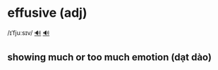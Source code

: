 # effusive (adj)

/ɪˈfjuːsɪv/ [🔊](https://www.oxfordlearnersdictionaries.com/media/english/uk_pron/e/eff/effus/effusive__gb_1.mp3) [🔊](https://www.oxfordlearnersdictionaries.com/media/english/us_pron/e/eff/effus/effusive__us_1.mp3)

## showing much or too much emotion (dạt dào)